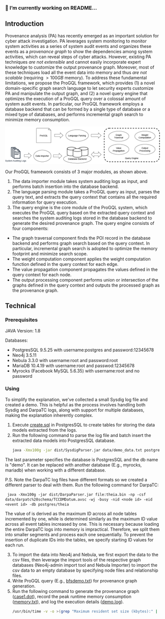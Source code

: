 ### 🔭 I’m currently working on README...
## Introduction

Provenance analysis (PA) has recently emerged as an important solution for cyber attack investigation.
PA leverages system monitoring to monitor system activities as a series of system audit events and organizes these events as a *provenance graph* to show the dependencies among system activities, which can reveal steps of cyber attacks. 
However, existing PA techniques *are not extensible* and cannot easily incorporate expert knowledge to customize the output provenance graph.
Moreover, most of these techniques load all the event data into memory and thus *are not scalable* (requiring $>100GB$ memory). 
To address these fundamental limitations, we propose the ProGQL framework, which provides (1) a novel domain-specific graph search language to let security experts customize PA and manipulate the output graph, and (2) a novel query engine that optimizes the execution of a ProGQL query over a colossal amount of system audit events. 
In particular, our ProGQL framework employs a database backend that can be formed by a single type of database or a mixed type of databases, and performs incremental graph search to minimize memory consumption. 

![Framework](figs/ProGQL.png)

Our ProGQL framework consists of 3 major modules, as shown above.
1. The data importer module takes system auditing logs as input, and performs batch insertion into the database backend. 
2. The language parsing module takes a ProGQL query as input, parses the query text, and extracts the query context that contains all the required information for query execution.
3. The query engine is the core module of the ProGQL system, which executes the ProGQL query based on the extracted query context and searches the system auditing logs stored in the database backend to generate the desired provenance graph. 
The query engine consists of four components:
- The graph traversal component finds the POI record in the database backend and performs graph search based on the query context.
In particular, incremental graph search is adopted to optimize the memory footprint and minimize search scope.
- The weight computation component applies the weight computation function defined in the query context for each edge.
- The value propagation component propagates the values defined in the query context for each node.
- The output processing component performs union or intersection of the graphs defined in the query context and outputs the processed graph as the provenance graph.

## Technical

### Prerequisites

JAVA Version: 1.8

Databases:
- PostgresSQL 9.5.25 with username:postgres and password:12345678
- Neo4j 3.5.11
- Nebula 3.3.0 with username:root and password:root
- MariaDB 10.4.19 with username:root and passwod:12345678
- Myrocks (Facebook MySQL 5.6.35) with username:root and no password

### Using
To simplify the explanation, we've collected a small Sysdig log file and created a demo. This is helpful as the process involves handling both Sysdig and DarpaTC logs, along with support for multiple databases, making the explanation inherently complex.

1. Execute [create.sql](db%20scripts/create.sql) in PostgresSQL to create tables for storing the data models extracted from the logs.
2. Run the following command to parse the log file and batch insert the extracted data models into PostgresSQL database.
   ```bash
   java -Xmx100g -jar dist/SysdigParser.jar data/demo_data.txt postgres/demo

  The last parameter specifies the database is PostgresSQL and the db name is "demo". It can be replaced with another database (E.g., myrocks, mariadb) when working with a different database.

  P.S. Note the DarpaTC log files have different formats so we created a different parser to deal with them. Run the following command for DarpaTC:

     java -Xmx100g -jar dist/DarpaParser.jar file:theia.bin -np -csf data/darpatc%20schema/TCCDMDatum.avsc -wj -busy -nid <node id> -eid <event id> -db postgres/theia

   The value of <node id> is derived as the maximum ID across all node tables incremented by one, while <event id> is determined similarly as the maximum ID value across all event tables increased by one. This is necessary because loading the entire DarpaTC logs into memory is impractical. Therefore, we split them into smaller segments and process each one sequentially. To prevent the insertion of duplicate IDs into the tables, we specify starting ID values for each run.

3. To import the data into Neo4j and Nebula, we first export the data to the csv files, then leverage the import tools of the respective graph databases (Neo4j-admin import tool and Nebula Importer) to import the csv data to an empty database by specifying node files and relationship files.
4. Write ProGQL query (E.g., [bfsdemo.txt](demo/bfsdemo.txt)) for provenance graph generation.
5. Run the following command to generate the provenance graph ([case1.dot](demo/case1.dot)), record the peak runtime memory consumption ([memory.txt](demo/memory.txt)), and log the execution details ([demo.log](demo/demo.log)).
   ```bash
   /usr/bin/time -v -o >(grep "Maximum resident set size (kbytes):" | awk '{print $6}' > demo/memory.txt)   java -Xmx100g -jar dist/ProGQL.jar   -file demo/bfsdemo.txt   -db postgres/demo   -output demo/case1 > demo/demo.log 2>&1
  

